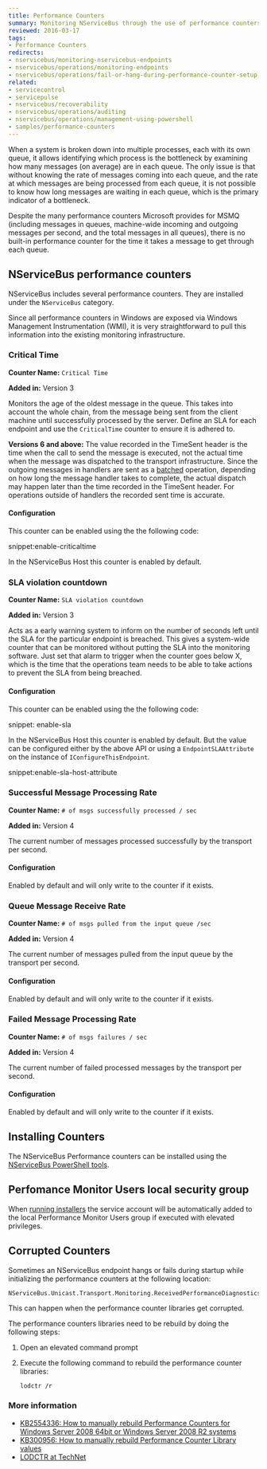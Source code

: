 ```yaml
---
title: Performance Counters
summary: Monitoring NServiceBus through the use of performance counters.
reviewed: 2016-03-17
tags:
- Performance Counters
redirects:
- nservicebus/monitoring-nservicebus-endpoints
- nservicebus/operations/monitoring-endpoints
- nservicebus/operations/fail-or-hang-during-performance-counter-setup
related:
- servicecontrol
- servicepulse
- nservicebus/recoverability
- nservicebus/operations/auditing
- nservicebus/operations/management-using-powershell
- samples/performance-counters
---
```


When a system is broken down into multiple processes, each with its own queue, it allows identifying which process is the bottleneck by examining how many messages (on average) are in each queue. The only issue is that without knowing the rate of messages coming into each queue, and the rate at which messages are being processed from each queue, it is not possible to know how long messages are waiting in each queue, which is the primary indicator of a bottleneck.

Despite the many performance counters Microsoft provides for MSMQ (including messages in queues, machine-wide incoming and outgoing messages per second, and the total messages in all queues), there is no built-in performance counter for the time it takes a message to get through each queue.


## NServiceBus performance counters

NServiceBus includes several performance counters. They are installed under the `NServiceBus` category.

Since all performance counters in Windows are exposed via Windows Management Instrumentation (WMI), it is very straightforward to pull this information into the existing monitoring infrastructure.


### Critical Time

**Counter Name:** `Critical Time`

**Added in:** Version 3

Monitors the age of the oldest message in the queue. This takes into account the whole chain, from the message being sent from the client machine until successfully processed by the server. Define an SLA for each endpoint and use the `CriticalTime` counter to ensure it is adhered to.

**Versions 6 and above:** The value recorded in the TimeSent header is the time when the call to send the message is executed, not the actual time when the message was dispatched to the transport infrastructure. Since the outgoing messages in handlers are sent as a [batched](/nservicebus/messaging/batched-dispatch.md) operation, depending on how long the message handler takes to complete, the actual dispatch may happen later than the time recorded in the TimeSent header. For operations outside of handlers the recorded sent time is accurate.

#### Configuration

This counter can be enabled using the the following code:

snippet:enable-criticaltime

In the NServiceBus Host this counter is enabled by default.


### SLA violation countdown

**Counter Name:** `SLA violation countdown`

**Added in:** Version 3

Acts as a early warning system to inform on the number of seconds left until the SLA for the particular endpoint is breached. This gives a system-wide counter that can be monitored without putting the SLA into the monitoring software. Just set that alarm to trigger when the counter goes below X, which is the time that the operations team needs to be able to take actions to prevent the SLA from being breached.


#### Configuration

This counter can be enabled using the the following code:

snippet: enable-sla

In the NServiceBus Host this counter is enabled by default. But the value can be configured either by the above API or using a `EndpointSLAAttribute` on the instance of `IConfigureThisEndpoint`.

snippet:enable-sla-host-attribute


### Successful Message Processing Rate

**Counter Name:** `# of msgs successfully processed / sec`

**Added in:** Version 4

The current number of messages processed successfully by the transport per second.

#### Configuration

Enabled by default and will only write to the counter if it exists.


### Queue Message Receive Rate

**Counter Name:** `# of msgs pulled from the input queue /sec`

**Added in:** Version 4

The current number of messages pulled from the input queue by the transport per second.


#### Configuration

Enabled by default and will only write to the counter if it exists.


### Failed Message Processing Rate

**Counter Name:** `# of msgs failures / sec`

**Added in:** Version 4

The current number of failed processed messages by the transport per second.


#### Configuration

Enabled by default and will only write to the counter if it exists.


## Installing Counters

The NServiceBus Performance counters can be installed using the [NServiceBus PowerShell tools](management-using-powershell.md).

## Perfomance Monitor Users local security group

When [running installers](installers.md) the service account will be automatically added to the local Performance Monitor Users group if executed with elevated privileges.

## Corrupted Counters

Sometimes an NServiceBus endpoint hangs or fails during startup while initializing the performance counters at the following location:

```no-highlight
NServiceBus.Unicast.Transport.Monitoring.ReceivedPerformanceDiagnostics.SetupCounter
```

This can happen when the performance counter libraries get corrupted.

The performance counters libraries need to be rebuild by doing the following steps:

1. Open an elevated command prompt
2. Execute the following command to rebuild the performance counter libraries:

    `lodctr /r`


### More information

 * [KB2554336: How to manually rebuild Performance Counters for Windows Server 2008 64bit or Windows Server 2008 R2 systems](https://support.microsoft.com/kb/2554336)
 * [KB300956: How to manually rebuild Performance Counter Library values](https://support.microsoft.com/kb/300956)
 * [LODCTR at TechNet](https://technet.microsoft.com/en-us/library/bb490926.aspx)
